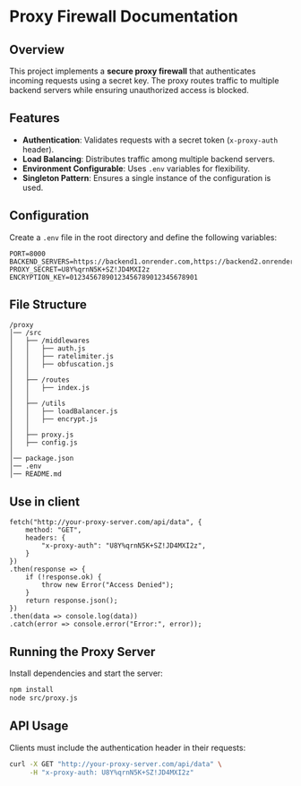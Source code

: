 # Proxy Firewall Documentation

## Overview
This project implements a **secure proxy firewall** that authenticates incoming requests using a secret key. The proxy routes traffic to multiple backend servers while ensuring unauthorized access is blocked.

## Features
- **Authentication**: Validates requests with a secret token (`x-proxy-auth` header).
- **Load Balancing**: Distributes traffic among multiple backend servers.
- **Environment Configurable**: Uses `.env` variables for flexibility.
- **Singleton Pattern**: Ensures a single instance of the configuration is used.

## Configuration
Create a `.env` file in the root directory and define the following variables:
```env
PORT=8000
BACKEND_SERVERS=https://backend1.onrender.com,https://backend2.onrender.com,https://backend3.onrender.com,http://localhost:8000/
PROXY_SECRET=U8Y%qrnN5K+SZ!JD4MXI2z
ENCRYPTION_KEY=01234567890123456789012345678901
```

## File Structure
```
/proxy
│── /src
│   ├── /middlewares     
│   │   ├── auth.js
│   │   ├── ratelimiter.js
│   │   ├── obfuscation.js
│   │
│   ├── /routes         
│   │   ├── index.js     
│   │
│   ├── /utils 
│   │   ├── loadBalancer.js 
│   │   ├── encrypt.js    
│   │
│   ├── proxy.js        
│   ├── config.js      
│
│── package.json         
│── .env                  
│── README.md             
```
## Use in client
```
fetch("http://your-proxy-server.com/api/data", {
    method: "GET",
    headers: {
        "x-proxy-auth": "U8Y%qrnN5K+SZ!JD4MXI2z",
    }
})
.then(response => {
    if (!response.ok) {
        throw new Error("Access Denied");
    }
    return response.json();
})
.then(data => console.log(data))
.catch(error => console.error("Error:", error));

```
## Running the Proxy Server
Install dependencies and start the server:
```sh
npm install
node src/proxy.js
```

## API Usage
Clients must include the authentication header in their requests:
```sh
curl -X GET "http://your-proxy-server.com/api/data" \
     -H "x-proxy-auth: U8Y%qrnN5K+SZ!JD4MXI2z"
